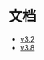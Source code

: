 

# 文档
* [v3.2](http://docs.jboss.org/netty/3.2/guide/html/index.html)
* [v3.8](http://netty.io/3.8/guide/)
